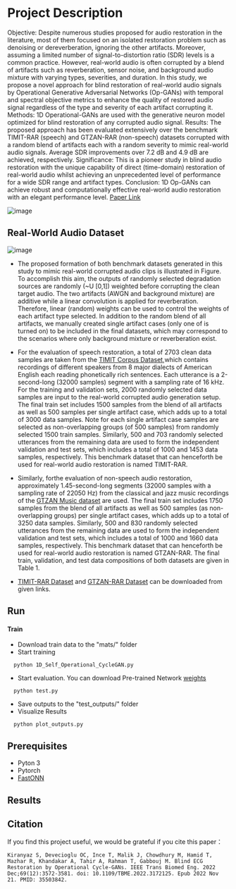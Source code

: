
# Project Description

Objective: Despite numerous studies proposed for audio restoration in the literature, most of them focused on an isolated restoration problem such as denoising or dereverberation, ignoring the other artifacts. Moreover, assuming a limited number of signal-to-distortion ratio (SDR) levels is a common practice. However, real-world audio is often corrupted by a blend of artifacts such as reverberation, sensor noise, and background audio mixture with varying types, severities, and duration. In this study, we propose a novel approach for blind restoration of real-world audio signals by Operational Generative Adversarial Networks (Op-GANs) with temporal and spectral objective metrics to enhance the quality of restored audio signal regardless of the type and severity of each artifact corrupting it. Methods: 1D Operational-GANs are used with the generative neuron model optimized for blind restoration of any corrupted audio signal. Results: The proposed approach has been evaluated extensively over the benchmark TIMIT-RAR (speech) and GTZAN-RAR (non-speech) datasets corrupted with a random blend of artifacts each with a random severity to mimic real-world audio signals. Average SDR improvements over 7.2 dB and 4.9 dB are achieved, respectively. Significance: This is a pioneer study in blind audio restoration with the unique capability of direct (time-domain) restoration of real-world audio whilst achieving an unprecedented level of performance for a wide SDR range and artifact types. Conclusion: 1D Op-GANs can achieve robust and computationally effective real-world audio restoration with an elegant performance level.
[Paper Link](https://arxiv.org/abs/2202.00589)

![image](https://user-images.githubusercontent.com/117115792/209479770-85f967b7-91f9-42f6-af34-08a3412bba1f.png)

## Real-World Audio Dataset 


![image](https://user-images.githubusercontent.com/117115792/209479487-75c1f71b-cf0b-46b3-a60a-c282a856244f.png)

- The proposed formation of both benchmark datasets generated in this study to mimic real-world corrupted audio clips is illustrated in Figure.  
To accomplish this aim, the outputs of randomly selected degradation sources are randomly (~U [0,1]) weighted before corrupting the clean target audio. The two artifacts (AWGN and background mixture) are additive while a linear convolution is applied for reverberation. Therefore, linear (random) weights can be used to control the weights of each artifact type selected. In addition to the random blend of all artifacts, we manually created single artifact cases (only one of is turned on) to be included in the final datasets, which may correspond to the scenarios where only background mixture or reverberation exist. 
 - For the evaluation of speech restoration, a total of 2703 clean data samples are
taken from the [TIMIT Corpus Dataset](https://catalog.ldc.upenn.edu/LDC93s1),which contains recordings of different speakers from 8 major dialects of American English each reading phonetically rich sentences. Each utterance is a 2-second-long (32000 samples) segment with a sampling rate of 16 kHz. For the
training and validation sets, 2000 randomly selected data samples are input to the real-world corrupted audio generation setup. The
final train set includes 1500 samples from the blend of all artifacts as well
as 500 samples per single artifact case, which adds up to a total of 3000 data
samples. Note for each single artifact case samples are selected as
non-overlapping groups (of 500 samples) from randomly selected 1500 train
samples. Similarly, 500 and 703 randomly selected utterances from the remaining
data are used to form the independent validation and test sets, which includes a
total of 1000 and 1453 data samples, respectively. This benchmark dataset that
can henceforth be used for real-world audio restoration is named TIMIT-RAR. 

- Similarly, forthe evaluation of non-speech audio restoration, approximately
1.45-second-long segments (32000 samples with a sampling rate of 22050 Hz) from
the classical and jazz music recordings of the [GTZAN Music dataset](https://www.kaggle.com/datasets/andradaolteanu/gtzan-dataset-music-genre-classification) are used. The
final train set includes 1750 samples from the blend of all artifacts as well
as 500 samples (as non-overlapping groups) per single artifact cases, which
adds up to a total of 3250 data samples. Similarly, 500 and 830 randomly
selected utterances from the remaining data are used to form the independent
validation and test sets, which includes a total of 1000 and 1660 data samples,
respectively. This benchmark dataset that can henceforth be used for real-world
audio restoration is named GTZAN-RAR. The final train, validation, and test
data compositions of both datasets are given in Table 1.

- [TIMIT-RAR Dataset](http://2020.icbeb.org/CSPC2020) and [GTZAN-RAR Dataset](http://2020.icbeb.org/CSPC2020) can be downloaded from given links.

## Run

#### Train
- Download train data to the "mats/" folder
- Start training
```http
  python 1D_Self_Operational_CycleGAN.py
```
- Start evaluation. You can download Pre-trained Network [weights](https://drive.google.com/drive/folders/1ezrWa6A69H5ccNV1y2hb_GuyLsmEk1ff?usp=sharing)
```http
  python test.py
```
- Save outputs to the "test_outputs/" folder 
- Visualize Results
```http
  python plot_outputs.py
```
## Prerequisites
- Pyton 3
- Pytorch
- [FastONN](https://github.com/junaidmalik09/fastonn) 


  
## Results

## Citation
If you find this project useful, we would be grateful if you cite this paper：

```http
Kiranyaz S, Devecioglu OC, Ince T, Malik J, Chowdhury M, Hamid T, Mazhar R, Khandakar A, Tahir A, Rahman T, Gabbouj M. Blind ECG Restoration by Operational Cycle-GANs. IEEE Trans Biomed Eng. 2022 Dec;69(12):3572-3581. doi: 10.1109/TBME.2022.3172125. Epub 2022 Nov 21. PMID: 35503842.
```
